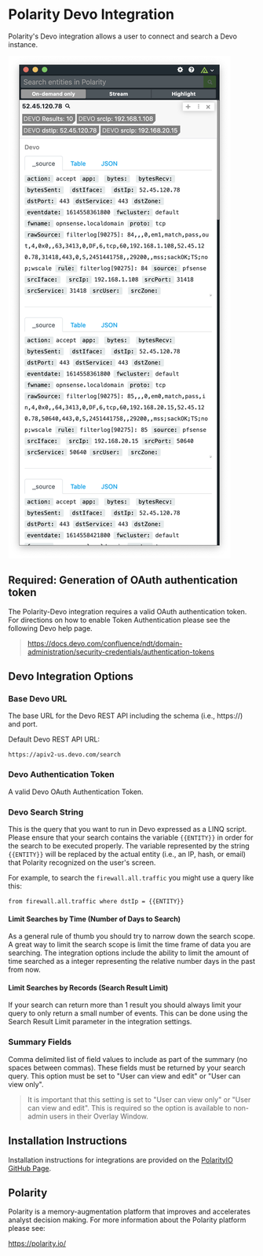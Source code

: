 # Polarity Devo Integration

Polarity's Devo integration allows a user to connect and search a Devo instance.

![image](images/overlay.png)

## Required: Generation of OAuth authentication token

The Polarity-Devo integration requires a valid OAuth authentication token. For directions on how to enable Token Authentication please see the following Devo help page.

> https://docs.devo.com/confluence/ndt/domain-administration/security-credentials/authentication-tokens

## Devo Integration Options

### Base Devo URL

The base URL for the Devo REST API including the schema (i.e., https://) and port.

Default Devo REST API URL:

```
https://apiv2-us.devo.com/search
```

### Devo Authentication Token

A valid Devo OAuth Authentication Token.

### Devo Search String

This is the query that you want to run in Devo expressed as a LINQ script. Please ensure that your search contains the variable `{{ENTITY}}` in order for the search to be executed properly.  The variable represented by the string `{{ENTITY}}` will be replaced by the actual entity (i.e., an IP, hash, or email) that Polarity recognized on the user's screen.

For example, to search the `firewall.all.traffic` you might use a query like this:

```
from firewall.all.traffic where dstIp = {{ENTITY}}
```

#### Limit Searches by Time (Number of Days to Search)

As a general rule of thumb you should try to narrow down the search scope. A great way to limit the search scope is limit the time frame of data you are searching. The integration options include the ability to limit the amount of time searched as a integer representing the relative number days in the past from now.

#### Limit Searches by Records (Search Result Limit)

If your search can return more than 1 result you should always limit your query to only return a small number of events.  This can be done using the Search Result Limit parameter in the integration settings.

### Summary Fields

Comma delimited list of field values to include as part of the summary (no spaces between commas). These fields must be returned by your search query. This option must be set to "User can view and edit" or "User can view only".

 > It is important that this setting is set to "User can view only" or "User can view and edit".  This is required so the option is available to non-admin users in their Overlay Window.

 ## Installation Instructions

Installation instructions for integrations are provided on the [PolarityIO GitHub Page](https://polarityio.github.io/).

## Polarity

Polarity is a memory-augmentation platform that improves and accelerates analyst decision making.  For more information about the Polarity platform please see:

https://polarity.io/
